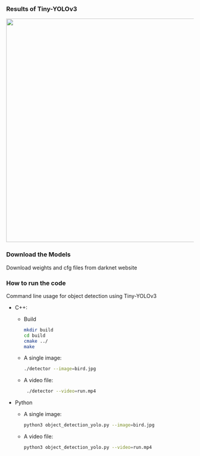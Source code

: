 ### Results of Tiny-YOLOv3

<img src = "https://github.com/omair18/Tiny-Yolov3-OpenCV-Cpp/blob/master/data/yolo-img.png" width = 800 height = 600/>


### Download the Models

Download weights and cfg files from darknet website

### How to run the code


Command line usage for object detection using Tiny-YOLOv3 

* C++:
  * Build
	```bash
	mkdir build
	cd build
	cmake ../
	make
       ```

  * A single image:
        

    ```bash
    ./detector --image=bird.jpg
    ```

    

  * A video file:

    ```bash
     ./detector --video=run.mp4
    ```


* Python

  * A single image:
    	

    ```bash
    python3 object_detection_yolo.py --image=bird.jpg
    ```

  * A video file:

       ```bash
       python3 object_detection_yolo.py --video=run.mp4
       ```

